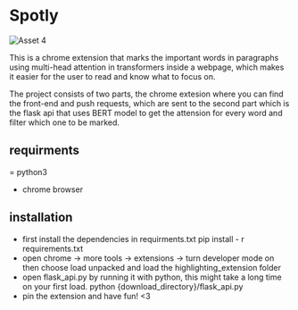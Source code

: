 # Spotly

![Asset 4](https://user-images.githubusercontent.com/78879883/221129935-224c110a-c5e6-4714-8495-10a8cb7878db.png)

This is a chrome extension that marks the important words in paragraphs using multi-head attention in transformers inside a webpage, which makes it easier for the user to read and know what to focus on.

The project consists of two parts, the chrome extesion where you can find the front-end and push requests, which are sent to  the second part which is the flask api that uses BERT model to get the attension for every word and filter which one to be marked.

## requirments 
= python3
- chrome browser

## installation 
- first install the dependencies in requirments.txt 
pip install - r requirements.txt
- open chrome -> more tools -> extensions -> turn developer mode on then choose load unpacked and load the highlighting_extension folder 
- open flask_api.py by running it with python, this might take a long time on your first load.
python {download_directory}/flask_api.py
- pin the extension and have fun! <3
